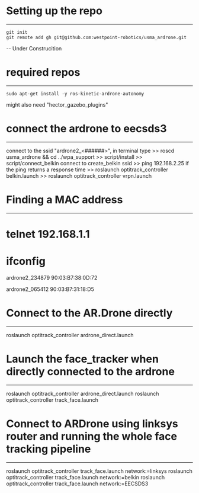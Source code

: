 Setting up the repo
=======
---

	git init
	git remote add gh git@github.com:westpoint-robotics/usma_ardrone.git

-- Under Construcition

required repos
=======
---

	sudo apt-get install -y ros-kinetic-ardrone-autonomy

might also need "hector_gazebo_plugins"

connect the ardrone to eecsds3
=======
---

connect to the ssid "ardrone2_<######>", in terminal type 
	>> roscd usma_ardrone && cd ../wpa_support 
	>> script/install
	>> script/connect_belkin
connect to create_belkin ssid
	>> ping 192.168.2.25
if the ping returns a response time	
	>> roslaunch optitrack_controller belkin.launch	
	>> roslaunch optitrack_controller vrpn.launch	


Finding a MAC address
=======
---
# telnet 192.168.1.1
# ifconfig

ardrone2_234879
90:03:B7:38:0D:72

ardrone2_065412
90:03:B7:31:18:D5  


Connect to the AR.Drone directly
=======
---
roslaunch optitrack_controller ardrone_direct.launch


Launch the face_tracker when directly connected to the ardrone
=======
---
roslaunch optitrack_controller ardrone_direct.launch
roslaunch optitrack_controller track_face.launch


Connect to ARDrone using linksys router and running the whole face tracking pipeline
=======
---
roslaunch optitrack_controller track_face.launch network:=linksys
roslaunch optitrack_controller track_face.launch network:=belkin
roslaunch optitrack_controller track_face.launch network:=EECSDS3